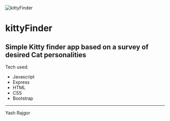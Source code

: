 ![kittyFinder](https://i.imgur.com/imutAIA.jpg)

# kittyFinder

## Simple Kitty finder app based on a survey of  desired Cat personalities





Tech used:

* Javascript
* Express
* HTML
* CSS
* Bootstrap

--------------------------------------------------------------------------

Yash Rajgor